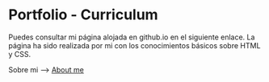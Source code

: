 # Portfolio - Curriculum
Puedes consultar mi página alojada en github.io en el siguiente enlace.
La página ha sido realizada por mi con los conocimientos básicos sobre HTML y CSS.

Sobre mi --> [About me](https://albertocmr.github.io/)

